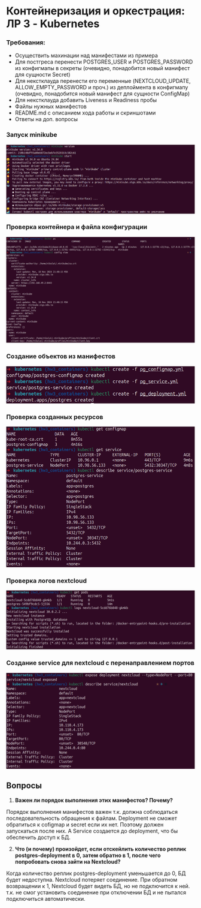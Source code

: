 # Контейнеризация и оркестрация: ЛР 3 - Kubernetes

### Требования:
- Осуществить махинации над манифестами из примера
- Для постгреса перенести POSTGRES_USER и POSTGRES_PASSWORD из конфигмапы в секреты (очевидно, понадобится новый манифест для сущности Secret)
- Для некстклауда перенести его переменные (NEXTCLOUD_UPDATE, ALLOW_EMPTY_PASSWORD и проч.) из деплоймента в конфигмапу (очевидно, понадобится новый манифест для сущности ConfigMap)
- Для некстклауда добавить Liveness и Readiness пробы
- Файлы нужных манифестов
- README.md с описанием хода работы и скриншотами
- Ответы на доп. вопросы

### Запуск minikube
![Запуск minikube](https://github.com/hilkovich/children_diary/blob/hw3_containers/kubernetes/images/image_1.png)

### Проверка контейнера и файла конфигурации
![Проверка контейнера и файла конфигурации](https://github.com/hilkovich/children_diary/blob/hw3_containers/kubernetes/images/image_2.png)

### Создание объектов из манифестов
![Создание объектов из манифестов](https://github.com/hilkovich/children_diary/blob/hw3_containers/kubernetes/images/image_3.png)

### Проверка созданных ресурсов
![Проверка созданных ресурсов](https://github.com/hilkovich/children_diary/blob/hw3_containers/kubernetes/images/image_4.png)

### Проверка логов nextcloud
![Проверка логов nextcloud](https://github.com/hilkovich/children_diary/blob/hw3_containers/kubernetes/images/image_5.png)

### Создание service для nextcloud c перенаправлением портов
![Создание service для nextcloud c перенаправлением портов](https://github.com/hilkovich/children_diary/blob/hw3_containers/kubernetes/images/image_6.png)

## Вопросы
1. **Важен ли порядок выполнения этих манифестов? Почему?**

Порядок выполнения манифестов важен т.к. должна соблюдаться последовательность обращения к файлам. Deployment не сможет обратиться к cofigmap и secret если их нет. Поэтому должен запускаться после них. А Service создается до deployment, что бы обеспечить доступ к БД.

2. **Что (и почему) произойдет, если отскейлить количество реплик postgres-deployment в 0, затем обратно в 1, после чего попробовать снова зайти на Nextcloud?**

Когда количество реплик postgres-deployment уменьшается до 0, БД будет недоступна. Nextcloud потеряет соединение. При обратном возвращении к 1, Nextcloud будет видеть БД, но не подключится к ней. т.к. не смог установить соединение при отключении БД и не пытался подключиться автоматически.

